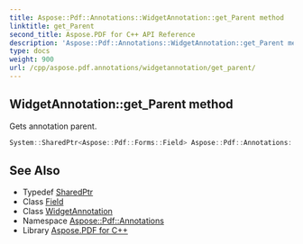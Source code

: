 ```yaml
---
title: Aspose::Pdf::Annotations::WidgetAnnotation::get_Parent method
linktitle: get_Parent
second_title: Aspose.PDF for C++ API Reference
description: 'Aspose::Pdf::Annotations::WidgetAnnotation::get_Parent method. Gets annotation parent in C++.'
type: docs
weight: 900
url: /cpp/aspose.pdf.annotations/widgetannotation/get_parent/
---
```

## WidgetAnnotation::get_Parent method


Gets annotation parent.

```cpp
System::SharedPtr<Aspose::Pdf::Forms::Field> Aspose::Pdf::Annotations::WidgetAnnotation::get_Parent()
```

## See Also

* Typedef [SharedPtr](../../../system/sharedptr/)
* Class [Field](../../../aspose.pdf.forms/field/)
* Class [WidgetAnnotation](../)
* Namespace [Aspose::Pdf::Annotations](../../)
* Library [Aspose.PDF for C++](../../../)
